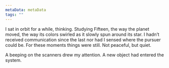 ```yaml
---
metaData: metaData
tags: ""
---
```


I sat in orbit for a while, thinking. Studying Fifteen, the way the planet moved, the way its colors swirled as it slowly spun around its star. I hadn’t received communication since the last nor had I sensed where the pursuer could be. For these moments things were still. Not peaceful, but quiet. 

A beeping on the scanners drew my attention. A new object had entered the system.